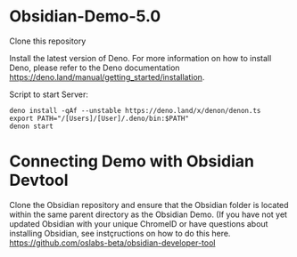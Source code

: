 # Obsidian-Demo-5.0

Clone this repository

Install the latest version of Deno. For more information on how to install Deno, please refer to the Deno documentation https://deno.land/manual/getting_started/installation.

Script to start Server:
```
deno install -qAf --unstable https://deno.land/x/denon/denon.ts
export PATH="/[Users]/[User]/.deno/bin:$PATH"
denon start
```

# Connecting Demo with Obsidian Devtool

Clone the Obsidian repository and ensure that the Obsidian folder is located within the same parent directory as the Obsidian Demo.
(If you have not yet updated Obsidian with your unique ChromeID or have questions about installing Obsidian, see instçructions on how to do this here. https://github.com/oslabs-beta/obsidian-developer-tool 
